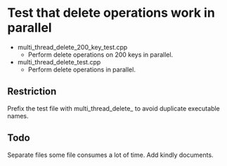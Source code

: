 # Test that delete operations work in parallel

* multi_thread_delete_200_key_test.cpp
  * Perform delete operations on 200 keys in parallel.
* multi_thread_delete_test.cpp
  * Perform delete operations in parallel.

## Restriction

Prefix the test file with multi_thread_delete_ to avoid duplicate executable names.

## Todo

Separate files some file consumes a lot of time. Add kindly documents.
